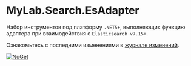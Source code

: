 # MyLab.Search.EsAdapter

Набор инструментов под платформу `.NET5+`, выполняющих функцию адаптера при взаимодействия с `Elasticsearch v7.15+`. 

Ознакомьтесь с последними изменениями в [журнале изменений](/CHANGELOG.md).

[![NuGet](https://img.shields.io/nuget/v/MyLab.Search.EsAdapter.svg)](https://www.nuget.org/packages/MyLab.Search.EsAdapter/)
